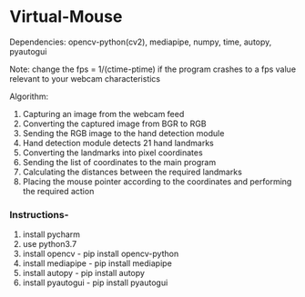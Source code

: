 # Virtual-Mouse

Dependencies: opencv-python(cv2), mediapipe, numpy, time, autopy, pyautogui


Note: change the fps = 1/(ctime-ptime) if the program crashes to a fps value relevant to your webcam characteristics

Algorithm:
1. Capturing an image from the webcam feed 
2. Converting the captured image from BGR to RGB 
3. Sending the RGB image to the hand detection module
4. Hand detection module detects 21 hand landmarks
5. Converting the landmarks into pixel coordinates 
6. Sending the list of coordinates to the main program
7. Calculating the distances between the required landmarks
8. Placing the mouse pointer according to the coordinates and performing the required action



### Instructions-
1. install pycharm
2. use python3.7
3. install opencv - pip install opencv-python
4. install mediapipe - pip install mediapipe
5. install autopy - pip install autopy
6. install pyautogui - pip install pyautogui
